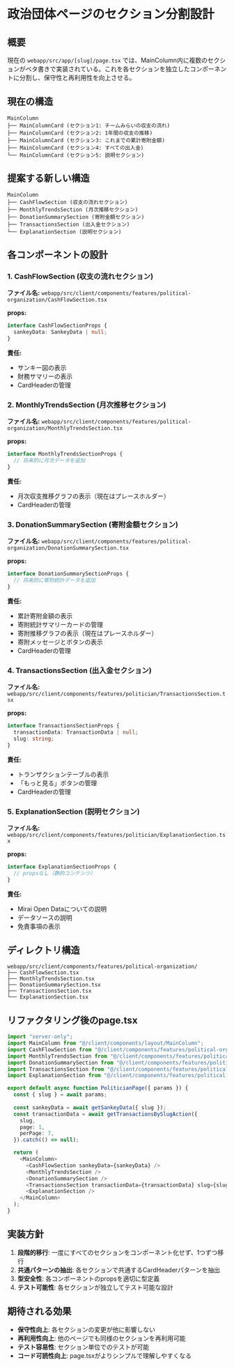 # 政治団体ページのセクション分割設計

## 概要

現在の `webapp/src/app/[slug]/page.tsx` では、MainColumn内に複数のセクションがベタ書きで実装されている。これを各セクションを独立したコンポーネントに分割し、保守性と再利用性を向上させる。

## 現在の構造

```
MainColumn
├── MainColumnCard (セクション1: チームみらいの収支の流れ)
├── MainColumnCard (セクション2: 1年間の収支の推移)  
├── MainColumnCard (セクション3: これまでの累計寄附金額)
├── MainColumnCard (セクション4: すべての出入金)
└── MainColumnCard (セクション5: 説明セクション)
```

## 提案する新しい構造

```
MainColumn
├── CashFlowSection (収支の流れセクション)
├── MonthlyTrendsSection (月次推移セクション)
├── DonationSummarySection (寄附金額セクション)
├── TransactionsSection (出入金セクション)
└── ExplanationSection (説明セクション)
```

## 各コンポーネントの設計

### 1. CashFlowSection (収支の流れセクション)

**ファイル名:** `webapp/src/client/components/features/political-organization/CashFlowSection.tsx`

**props:**
```typescript
interface CashFlowSectionProps {
  sankeyData: SankeyData | null;
}
```

**責任:**
- サンキー図の表示
- 財務サマリーの表示
- CardHeaderの管理

### 2. MonthlyTrendsSection (月次推移セクション)

**ファイル名:** `webapp/src/client/components/features/political-organization/MonthlyTrendsSection.tsx`

**props:**
```typescript
interface MonthlyTrendsSectionProps {
  // 将来的に月次データを追加
}
```

**責任:**
- 月次収支推移グラフの表示（現在はプレースホルダー）
- CardHeaderの管理

### 3. DonationSummarySection (寄附金額セクション)

**ファイル名:** `webapp/src/client/components/features/political-organization/DonationSummarySection.tsx`

**props:**
```typescript
interface DonationSummarySectionProps {
  // 将来的に寄附統計データを追加
}
```

**責任:**
- 累計寄附金額の表示
- 寄附統計サマリーカードの管理
- 寄附推移グラフの表示（現在はプレースホルダー）
- 寄附メッセージとボタンの表示
- CardHeaderの管理

### 4. TransactionsSection (出入金セクション)

**ファイル名:** `webapp/src/client/components/features/politician/TransactionsSection.tsx`

**props:**
```typescript
interface TransactionsSectionProps {
  transactionData: TransactionData | null;
  slug: string;
}
```

**責任:**
- トランザクションテーブルの表示
- 「もっと見る」ボタンの管理
- CardHeaderの管理

### 5. ExplanationSection (説明セクション)

**ファイル名:** `webapp/src/client/components/features/politician/ExplanationSection.tsx`

**props:**
```typescript
interface ExplanationSectionProps {
  // propsなし（静的コンテンツ）
}
```

**責任:**
- Mirai Open Dataについての説明
- データソースの説明
- 免責事項の表示

## ディレクトリ構造

```
webapp/src/client/components/features/political-organization/
├── CashFlowSection.tsx
├── MonthlyTrendsSection.tsx  
├── DonationSummarySection.tsx
├── TransactionsSection.tsx
└── ExplanationSection.tsx
```

## リファクタリング後のpage.tsx

```typescript
import "server-only";
import MainColumn from "@/client/components/layout/MainColumn";
import CashFlowSection from "@/client/components/features/political-organization/CashFlowSection";
import MonthlyTrendsSection from "@/client/components/features/political-organization/MonthlyTrendsSection";
import DonationSummarySection from "@/client/components/features/political-organization/DonationSummarySection";
import TransactionsSection from "@/client/components/features/political-organization/TransactionsSection";
import ExplanationSection from "@/client/components/features/political-organization/ExplanationSection";

export default async function PoliticianPage({ params }) {
  const { slug } = await params;
  
  const sankeyData = await getSankeyData({ slug });
  const transactionData = await getTransactionsBySlugAction({
    slug,
    page: 1,
    perPage: 7,
  }).catch(() => null);

  return (
    <MainColumn>
      <CashFlowSection sankeyData={sankeyData} />
      <MonthlyTrendsSection />
      <DonationSummarySection />
      <TransactionsSection transactionData={transactionData} slug={slug} />
      <ExplanationSection />
    </MainColumn>
  );
}
```

## 実装方針

1. **段階的移行**: 一度にすべてのセクションをコンポーネント化せず、1つずつ移行
2. **共通パターンの抽出**: 各セクションで共通するCardHeaderパターンを抽出
3. **型安全性**: 各コンポーネントのpropsを適切に型定義
4. **テスト可能性**: 各セクションが独立してテスト可能な設計

## 期待される効果

- **保守性向上**: 各セクションの変更が他に影響しない
- **再利用性向上**: 他のページでも同様のセクションを再利用可能
- **テスト容易性**: セクション単位でのテストが可能
- **コード可読性向上**: page.tsxがよりシンプルで理解しやすくなる